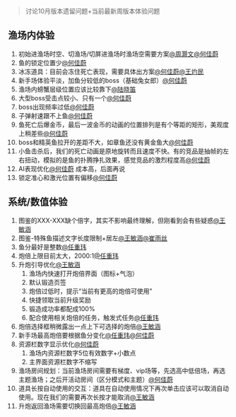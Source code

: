 > 讨论10月版本遗留问题+当前最新周版本体验问题
>

## 渔场内体验
1. 初始进渔场时空、切渔场/切屏进渔场时渔场空需要方案[@周灏文](undefined/bardzhou)[@何佳蔚](undefined/littleorange-8k8nt)
2. 鱼的锁定位置少[@何佳蔚](undefined/littleorange-8k8nt)
3. 冰冻道具：目前会冻住死亡表现，需要具体出方案[@何佳蔚](undefined/littleorange-8k8nt)[@王灼民](undefined/roes1119)
4. 新手场体验平淡，加鱼分较低的boss（基础兔女郎）[@何佳蔚](undefined/littleorange-8k8nt)
5. 渔场内螃蟹层级位置应该比较靠下[@陆晓笛](undefined/luxiaodi-pwcew)
6. 大型boss受击点较小、只有一个[@何佳蔚](undefined/littleorange-8k8nt)
7. boss出现频率过低[@何佳蔚](undefined/littleorange-8k8nt)
8. 子弹射速跟不上鱼[@何佳蔚](undefined/littleorange-8k8nt)
9. 鱼死亡后爆金币，最后一波金币的动画的位置排列是有个等距的矩形，美观度上稍差些[@何佳蔚](undefined/littleorange-8k8nt)
10. boss和精英鱼拉开的差距不大，如章鱼还没有黄金鱼大[@何佳蔚](undefined/littleorange-8k8nt)
11. 小鱼击杀后，我们的死亡动画是原地旋转而且速度不快。有的竞品是抽帧的左右扭动，模拟的是鱼的扑腾挣扎效果，感觉竞品的激烈程度高[@何佳蔚](undefined/littleorange-8k8nt)
12. AI表现优化[@何佳蔚](undefined/littleorange-8k8nt) 成本高，后面再说
13. 锁定准心和激光位置有偏移[@何佳蔚](undefined/littleorange-8k8nt)



## 系统/数值体验
1. 图鉴的XXX-XXX缺个倍字，其实不影响最终理解，但刚看到会有些疑惑[@王敏涵](undefined/cookie-ylrqq)
2. 图鉴-特殊鱼描述文字长度限制+居左[@王敏涵](undefined/cookie-ylrqq)[@崔雨丝](undefined/hongling77)
3. 鱼分最好是整数[@任重玮](undefined/renzhongwei)
4. 炮倍上限目前太大，2000:1[@任重玮](undefined/renzhongwei)
5. 升炮引导优化[@王敏涵](undefined/cookie-ylrqq)
    1. 渔场内快速打开炮倍界面（图标+气泡）
    2. 默认锻造页签
    3. 炮倍过低时，提示“当前有更高的炮倍可使用”
    4. 快捷领取当前升级奖励
    5. 锻造成功率都配成100%
    6. 配合使用相关炮倍的任务，触发式任务[@任重玮](undefined/renzhongwei)
6. 炮倍选择框稍微露出一点上下可选择的炮倍[@王敏涵](undefined/cookie-ylrqq)
7. 新手场最高炮倍要根据鱼分变化[@任重玮](undefined/renzhongwei)[@何佳蔚](undefined/littleorange-8k8nt)
8. 资源栏数字显示优化[@何佳蔚](undefined/littleorange-8k8nt)
    1. 渔场内资源栏数字5位有效数字+小数点
    2. 主界面资源栏数字不缩写
9. 渔场房间规划：当前渔场房间需要有梯度、vip场等，先选高中低倍场，再选主题渔场；之后开活动房间（区分模式和主题）[@何佳蔚](undefined/littleorange-8k8nt)
10. 道具长按自动使用的交互：道具在自动使用情况下再次单击应该可以取消自动使用。现在我们的需要再次长按才能取消[@王敏涵](undefined/cookie-ylrqq)
11. 升炮返回渔场需要切换回最高炮倍[@王敏涵](undefined/cookie-ylrqq)



